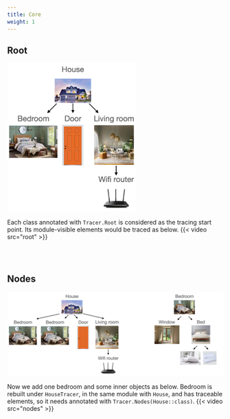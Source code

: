 ```yaml
---
title: Core
weight: 1
---
```


## Root
<img src=../../simpleHouse.png width=300/>

Each class annotated with `Tracer.Root` is considered as the tracing start point. Its module-visible 
elements would be traced as below. 
{{< video src="root" >}}

<br><br>
## Nodes
<img src=comprehensiveHouse.png />  

Now we add one bedroom and some inner objects as below. Bedroom is rebuilt under `HouseTracer`, in 
the same module with `House`, and has traceable elements, so it needs annotated with `Tracer.Nodes(House::class)`.
{{< video src="nodes" >}}